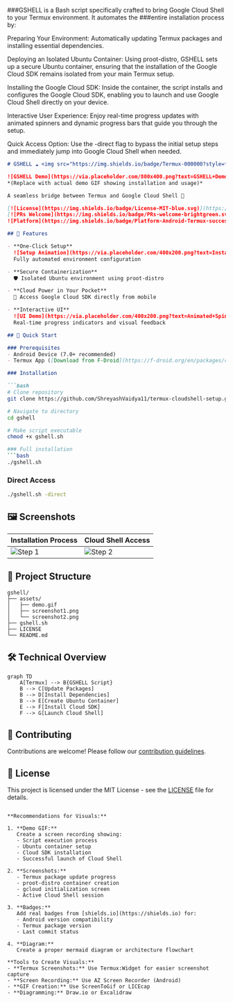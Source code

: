 

###GSHELL is a Bash script specifically crafted to bring Google Cloud Shell to your Termux environment. It automates the ###entire installation process by:

Preparing Your Environment: Automatically updating Termux packages and installing essential dependencies.

Deploying an Isolated Ubuntu Container: Using proot-distro, GSHELL sets up a secure Ubuntu container, ensuring that the installation of the Google Cloud SDK remains isolated from your main Termux setup.

Installing the Google Cloud SDK: Inside the container, the script installs and configures the Google Cloud SDK, enabling you to launch and use Google Cloud Shell directly on your device.

Interactive User Experience: Enjoy real-time progress updates with animated spinners and dynamic progress bars that guide you through the setup.

Quick Access Option: Use the -direct flag to bypass the initial setup steps and immediately jump into Google Cloud Shell when needed.


```markdown
# GSHELL ☁️ <img src="https://img.shields.io/badge/Termux-000000?style=for-the-badge&logo=termux&logoColor=white" alt="Termux" align="right"> 

![GSHELL Demo](https://via.placeholder.com/800x400.png?text=GSHELL+Demo+GIF+Here) 
*(Replace with actual demo GIF showing installation and usage)*

A seamless bridge between Termux and Google Cloud Shell 🔄

[![License](https://img.shields.io/badge/License-MIT-blue.svg)](https://opensource.org/licenses/MIT)
[![PRs Welcome](https://img.shields.io/badge/PRs-welcome-brightgreen.svg)](https://github.com/ShreyashVaidya11/termux-cloudshell-setup/pulls)
![Platform](https://img.shields.io/badge/Platform-Android-Termux-success)

## 🌟 Features

- **One-Click Setup**  
  ![Setup Animation](https://via.placeholder.com/400x200.png?text=Installation+Progress+Animation)  
  Fully automated environment configuration

- **Secure Containerization**  
  🛡️ Isolated Ubuntu environment using proot-distro

- **Cloud Power in Your Pocket**  
  📱 Access Google Cloud SDK directly from mobile

- **Interactive UI**  
  ![UI Demo](https://via.placeholder.com/400x200.png?text=Animated+Spinners+and+Bars)  
  Real-time progress indicators and visual feedback

## 🚀 Quick Start

### Prerequisites
- Android Device (7.0+ recommended)
- Termux App ([Download from F-Droid](https://f-droid.org/en/packages/com.termux/))

### Installation

```bash
# Clone repository
git clone https://github.com/ShreyashVaidya11/termux-cloudshell-setup.git

# Navigate to directory
cd gshell

# Make script executable
chmod +x gshell.sh

### Full installation
```bash
./gshell.sh
```

### Direct Access
```bash
./gshell.sh -direct
```
## 🖼️ Screenshots

| Installation Process | Cloud Shell Access |
|----------------------|--------------------|
| ![Step 1](https://via.placeholder.com/400x200.png?text=Package+Installation) | ![Step 2](https://via.placeholder.com/400x200.png?text=Cloud+Shell+Interface) |

## 📂 Project Structure
```
gshell/
├── assets/
│   ├── demo.gif
│   ├── screenshot1.png
│   └── screenshot2.png
├── gshell.sh
├── LICENSE
└── README.md
```

## 🛠️ Technical Overview

```mermaid
graph TD
    A[Termux] --> B{GSHELL Script}
    B --> C[Update Packages]
    B --> D[Install Dependencies]
    B --> E[Create Ubuntu Container]
    E --> F[Install Cloud SDK]
    F --> G[Launch Cloud Shell]
```

## 🤝 Contributing

Contributions are welcome! Please follow our [contribution guidelines](CONTRIBUTING.md).

## 📄 License

This project is licensed under the MIT License - see the [LICENSE](LICENSE) file for details.

```

**Recommendations for Visuals:**

1. **Demo GIF:**  
   Create a screen recording showing:
   - Script execution process
   - Ubuntu container setup
   - Cloud SDK installation
   - Successful launch of Cloud Shell

2. **Screenshots:**
   - Termux package update progress
   - proot-distro container creation
   - gcloud initialization screen
   - Active Cloud Shell session

3. **Badges:**  
   Add real badges from [shields.io](https://shields.io) for:
   - Android version compatibility
   - Termux package version
   - Last commit status

4. **Diagram:**  
   Create a proper mermaid diagram or architecture flowchart

**Tools to Create Visuals:**
- **Termux Screenshots:** Use Termux:Widget for easier screenshot capture
- **Screen Recording:** Use AZ Screen Recorder (Android)
- **GIF Creation:** Use ScreenToGif or LICEcap
- **Diagramming:** Draw.io or Excalidraw
